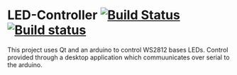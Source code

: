 # LED-Controller [![Build Status](https://travis-ci.org/DanG100/LED-Controller.svg?branch=master)](https://travis-ci.org/DanG100/LED-Controller) [![Build status](https://ci.appveyor.com/api/projects/status/xdv7fd7gdilt5tg5?svg=true)](https://ci.appveyor.com/project/DanG100/led-controller)

This project uses Qt and an arduino to control WS2812 bases LEDs. Control provided through a desktop application which commuunicates over serial to the arduino.
